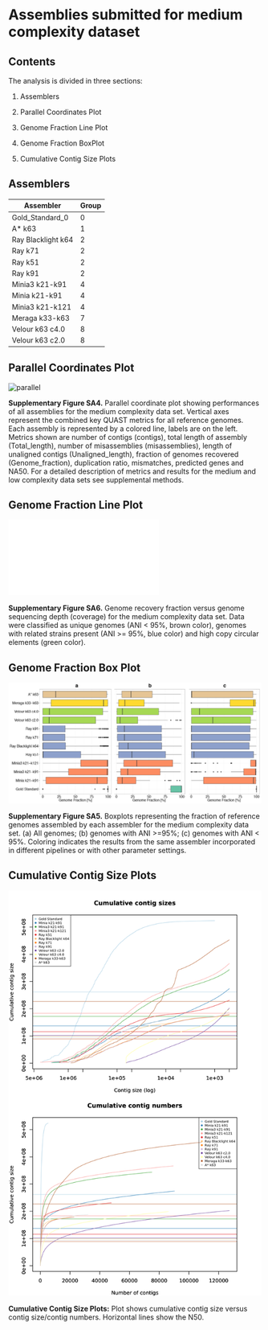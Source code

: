 # Assemblies submitted for medium complexity dataset

## Contents

The analysis is divided in three sections:

1. Assemblers

2. Parallel Coordinates Plot

3. Genome Fraction Line Plot

4. Genome Fraction BoxPlot

5. Cumulative Contig Size Plots

## Assemblers

| Assembler | Group | 
|--------------------|--------|
| Gold_Standard_0    |  0     |
| A* k63 |  1   |
| Ray Blacklight k64 |  2   |  
| Ray k71 | 2  | 
| Ray k51  | 2  |
| Ray k91  | 2  |
| Minia3 k21-k91 |  4  | 
| Minia k21-k91 | 4 |  
| Minia3 k21-k121 |  4  |  
| Meraga k33-k63   |  7 |  
| Velour k63 c4.0   |  8 | 
| Velour k63 c2.0   |  8 | 

## Parallel Coordinates Plot

![parallel](medium/SFigureA4_CAMI_medium_Assembly_metrics_parallel_coordinates_plot.png)

**Supplementary Figure SA4.** Parallel coordinate plot showing performances of all assemblies for the medium complexity data set. Vertical axes represent the combined key QUAST metrics for all reference genomes. Each assembly is represented by a colored line, labels are on the left. Metrics shown are number of contigs (contigs), total length of assembly (Total_length), number of misassemblies (misassemblies), length of unaligned contigs (Unaligned_length), fraction of genomes recovered (Genome_fraction), duplication ratio, mismatches, predicted genes and NA50. For a detailed description of metrics and results for the medium and low complexity data sets see supplemental methods.

## Genome Fraction Line Plot

![Genome Fraction Line Plot](medium/SFigureA6_CAMI_medium_genome_fraction_all.pdf)

**Supplementary Figure SA6.** Genome recovery fraction versus genome sequencing depth (coverage) for the medium complexity data set. Data were classified as unique genomes (ANI < 95%, brown color), genomes with related strains present (ANI >= 95%, blue color) and high copy circular elements (green color).

## Genome Fraction Box Plot

![Genome Fraction Box Plot](medium/SFigureA5_CAMI_medium_genome_fraction_boxplots.png)

**Supplementary Figure SA5.** Boxplots representing the fraction of reference genomes assembled by each assembler for the medium complexity data set. (a) All genomes; (b) genomes with ANI >=95%; (c) genomes with ANI < 95%. Coloring indicates the results from the same assembler incorporated in different pipelines or with other parameter settings.

## Cumulative Contig Size Plots

![Cumulative Plots](medium/cumulativ_plot.png)

**Cumulative Contig Size Plots:** Plot shows cumulative contig size versus contig size/contig numbers.
Horizontal lines show the N50.
